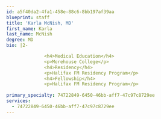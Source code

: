 ```yaml
---
id: a5f40da2-4fa1-458e-88c6-8bb197af39aa
blueprint: staff
title: 'Karla McNish, MD'
first_name: Karla
last_name: McNish
degree: MD
bio: |2-

              <h4>Medical Education</h4>
              <p>Morehouse College</p>
              <h4>Residency</h4>
              <p>Halifax FM Residency Program</p>
              <h4>Fellowship</h4>
              <p>Halifax FM Residency Program</p>
          
primary_specialty: 74722849-6450-46bb-aff7-47c97c8729ee
services:
  - 74722849-6450-46bb-aff7-47c97c8729ee
---
```

